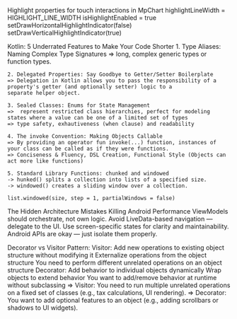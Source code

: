 Highlight properties for touch interactions in MpChart
	highlightLineWidth = HIGHLIGHT_LINE_WIDTH
        isHighlightEnabled = true
        setDrawHorizontalHighlightIndicator(false)
        setDrawVerticalHighlightIndicator(true)

Kotlin: 5 Underrated Features to Make Your Code Shorter
	1. Type Aliases: Naming Complex Type Signatures
	=> long, complex generic types or function types.

	2. Delegated Properties: Say Goodbye to Getter/Setter Boilerplate
	=> Delegation in Kotlin allows you to pass the responsibility of a property's getter (and optionally setter) logic to a 
	separate helper object.

	3. Sealed Classes: Enums for State Management
	=>  represent restricted class hierarchies, perfect for modeling states where a value can be one of a limited set of types
	=> type safety, exhautiveness (when clause) and readability

	4. The invoke Convention: Making Objects Callable
	=> By providing an operator fun invoke(...) function, instances of your class can be called as if they were functions.
	=> Conciseness & Fluency, DSL Creation, Functional Style (Objects can act more like functions)

	5. Standard Library Functions: chunked and windowed
	-> hunked() splits a collection into lists of a specified size. 
	-> windowed() creates a sliding window over a collection.
	
	list.windowed(size, step = 1, partialWindows = false)

The Hidden Architecture Mistakes Killing Android Performance
	ViewModels should orchestrate, not own logic.
	Avoid LiveData-based navigation — delegate to the UI.
	Use screen-specific states for clarity and maintainability.
	Android APIs are okay — just isolate them properly.


Decorator vs Visitor Pattern:
	Visitor:
		Add new operations to existing object structure without modifying it
		Externalize operations from the object structure
		You need to perform different unrelated operations on an object structure
	Decorator: 
		Add behavior to individual objects dynamically
		Wrap objects to extend behavior
		You want to add/remove behavior at runtime without subclassing
=> Visitor: You need to run multiple unrelated operations on a fixed set of classes (e.g., tax calculations, UI rendering).
=> Decorator: You want to add optional features to an object (e.g., adding scrollbars or shadows to UI widgets).